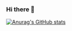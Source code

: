 ### Hi there 👋
[![Anurag's GitHub stats](https://github-readme-stats.vercel.app/api?username=rookie-hhm)](https://github.com/anuraghazra/github-readme-stats)
